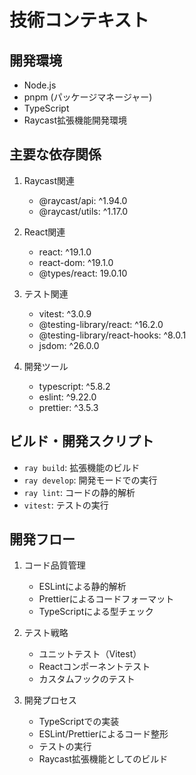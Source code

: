 # 技術コンテキスト

## 開発環境

- Node.js
- pnpm (パッケージマネージャー)
- TypeScript
- Raycast拡張機能開発環境

## 主要な依存関係

1. Raycast関連
   - @raycast/api: ^1.94.0
   - @raycast/utils: ^1.17.0

2. React関連
   - react: ^19.1.0
   - react-dom: ^19.1.0
   - @types/react: 19.0.10

3. テスト関連
   - vitest: ^3.0.9
   - @testing-library/react: ^16.2.0
   - @testing-library/react-hooks: ^8.0.1
   - jsdom: ^26.0.0

4. 開発ツール
   - typescript: ^5.8.2
   - eslint: ^9.22.0
   - prettier: ^3.5.3

## ビルド・開発スクリプト

- `ray build`: 拡張機能のビルド
- `ray develop`: 開発モードでの実行
- `ray lint`: コードの静的解析
- `vitest`: テストの実行

## 開発フロー

1. コード品質管理
   - ESLintによる静的解析
   - Prettierによるコードフォーマット
   - TypeScriptによる型チェック

2. テスト戦略
   - ユニットテスト（Vitest）
   - Reactコンポーネントテスト
   - カスタムフックのテスト

3. 開発プロセス
   - TypeScriptでの実装
   - ESLint/Prettierによるコード整形
   - テストの実行
   - Raycast拡張機能としてのビルド
